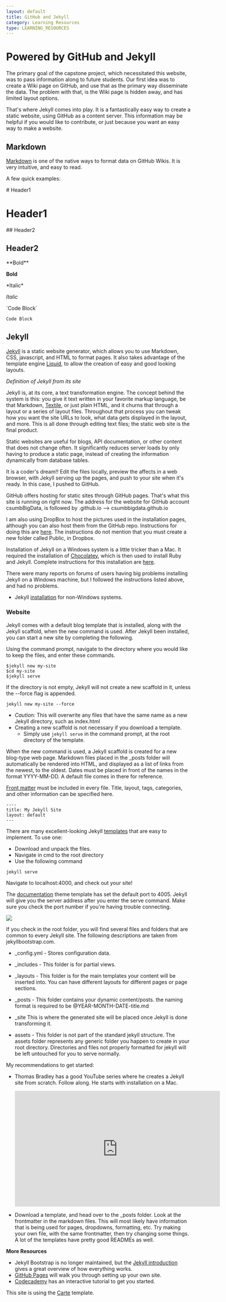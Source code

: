 ```yaml
---
layout: default
title: GitHub and Jekyll
category: Learning Resources
type: LEARNING_RESOURCES
---
```


# Powered by GitHub and Jekyll

The primary goal of the capstone project, which necessitated this website, was to pass information along to future students.  Our first idea was to create a Wiki page on GitHub, and use that as the primary way disseminate the data.  The problem with that, is the Wiki page is hidden away, and has limited layout options.  

That's where Jekyll comes into play.  It is a fantastically easy way to create a static website, using GitHub as a content server.  This information may be helpful if you would like to contribute, or just because you want an easy way to make a website.  

## Markdown

<a href="https://github.com/adam-p/markdown-here/wiki/Markdown-Cheatsheet" target="blank">Markdown</a> is one of the native ways to format data on GitHub Wikis.  It is very intuitive, and easy to read.

A few quick examples:

\# Header1

# Header1


\#\# Header2

## Header2

\*\*Bold\*\*

**Bold**

\*Italic\*

*Italic*

\`Code Block`

`Code Block`

## Jekyll

<a href="https://jekyllrb.com/" target="blank">Jekyll</a> is a static website generator, which allows you to use Markdown, CSS, javascript, and HTML to format pages.  It also takes advantage of the template engine <a href="https://github.com/Shopify/liquid/wiki" target="blank">Liquid</a>, to allow the creation of easy and good looking layouts.

*Definition of Jekyll from its site*

Jekyll is, at its core, a text transformation engine. The concept behind the system is this: you give it text written in your favorite markup language, be that Markdown, <a href="http://redcloth.org/textile" target="blank">Textile</a>, or just plain HTML, and it churns that through a layout or a series of layout files. Throughout that process you can tweak how you want the site URLs to look, what data gets displayed in the layout, and more. This is all done through editing text files; the static web site is the final product.

Static websites are useful for blogs, API documentation, or other content that does not change often.  It significantly reduces server loads by only having to produce a static page, instead of creating the information dynamically from database tables.  

It is a coder's dream!!  Edit the files locally, preview the affects in a web browser, with Jekyll serving up the pages, and push to your site when it's ready.  In this case, I pushed to GitHub.

GitHub offers hosting for static sites through GitHub pages.  That's what this site is running on right now.  The address for the website for GitHub account csumbBigData, is followed by .github.io --> csumbbigdata.github.io

I am also using DropBox to host the pictures used in the installation pages, although you can also host them from the GitHub repo.  Instructions for doing this are <a href="http://benwilhelm.com/the-website/nerd-stuff/2014/12/21/building-an-image-heavy-jekyll-site/" target="blank">here</a>.  The instructions do not mention that you must create a new folder called Public, in Dropbox.

Installation of Jekyll on a Windows system is a little tricker than a Mac.  It required the installation of <a href="https://chocolatey.org/" target="blank">Chocolatey</a>, which is then used to install Ruby and Jekyll.  Complete instructions for this installation are <a href="https://davidburela.wordpress.com/2015/11/28/easily-install-jekyll-on-windows-with-3-command-prompt-entries-and-chocolatey/" target="blank">here</a>.  

There were many reports on forums of users having big problems installing Jekyll on a Windows machine, but I followed the instructions listed above, and had no problems.

 - Jekyll <a href="https://jekyllrb.com/docs/installation/" target="blank">installation</a> for non-Windows systems.

### Website
Jekyll comes with a default blog template that is installed, along with the Jekyll scaffold, when the new command is used.  After Jekyll been installed, you can start a new site by completing the following.  

Using the command prompt, navigate to the directory where you would like to keep the files, and enter these commands.

    $jekyll new my-site
    $cd my-site
    $jekyll serve


If the directory is not empty, Jekyll will not create a new scaffold in it, unless the \--force flag is appended.

    jekyll new my-site --force
    
 * *Caution:* This will overwrite any files that have the same name as a new Jekyll directory, such as index.html
 * Creating a new scaffold is not necessary if you download a template.
    * Simply use `jekyll serve` in the command prompt, at the root directory of the template.
    
<!-- endList -->
    
When the new command is used, a Jekyll scaffold is created for a new blog-type web page.   Markdown files placed in the _posts folder will automatically be rendered into HTML, and displayed as a list of links from the newest, to the oldest. Dates must be placed in front of the names in the format YYYY-MM-DD.  A default file comes in there for reference.

<a href="https://jekyllrb.com/docs/frontmatter/" target="blank">Front matter</a> must be included in every file.  Title, layout, tags, categories, and other information can be specified here.

    ----
    title: My Jekyll Site
    layout: default
    ---

   
There are many excellent-looking Jekyll <a href="http://jekyllthemes.org/" target="blank">templates</a> that are easy to implement.  To use one:

 - Download and unpack the files.  
 - Navigate in cmd to the root directory
 - Use the following command
 
<!-- endList -->

    jekyll serve
    
Navigate to localhost:4000, and check out your site!

The <a href="http://jekyllthemes.org/themes/documentation-theme-jekyll/" target="blank">documentation</a> theme template has set the default port to 4005.  Jekyll will give you the server address after you enter the serve command. Make sure you check the port number if you're having trouble connecting.  

![](https://dl.dropboxusercontent.com/s/taigvs683i5g4ln/jekyll_serve.PNG?dl=0) 


If you check in the root folder, you will find several files and folders that are common to every Jekyll site.  The following descriptions are taken from jekyllbootstrap.com.

 - _config.yml - Stores configuration data.

 - _includes - This folder is for partial views.

 - _layouts - This folder is for the main templates your content will be inserted into. You can have different layouts for different pages or page sections.

 - _posts - This folder contains your dynamic content/posts. the naming format is required to be @YEAR-MONTH-DATE-title.md

 - _site This is where the generated site will be placed once Jekyll is done transforming it.

 - assets - This folder is not part of the standard jekyll structure. The assets folder represents any generic folder you happen to create in your root directory. Directories and files not properly formatted for jekyll will be left untouched for you to serve normally.
 
My recommendations to get started:

 - Thomas Bradley has a good YouTube series where he creates a Jekyll site from scratch.  Follow along.  He starts with installation on a Mac.  
   <iframe width="560" height="315" src="https://www.youtube.com/embed/oiNVQ9Zjy4o?list=PLWjCJDeWfDdfVEcLGAfdJn_HXyM4Y7_k-" frameborder="0" allowfullscreen></iframe> 
    
   <br> 
 - Download a template, and head over to the _posts folder.  Look at the frontmatter in the markdown files.  This will most likely have information that is being used for pages, dropdowns, formatting, etc.  Try making your own file, with the same frontmatter, then try changing some things.  A lot of the templates have pretty good READMEs as well.  
 
**More Resources**

 - Jekyll Bootstrap is no longer maintained, but the <a href="http://themes.jekyllbootstrap.com/preview/twitter/lessons/2011/12/29/jekyll-introduction/" target="blank">Jekyll introduction</a> gives a great overview of how everything works.
 - <a href="https://pages.github.com/" target="blank">GitHub Pages</a> will walk you through setting up your own site. 
 - <a href="https://www.codecademy.com/courses/deploy-a-website" target="none">Codecademy</a> has an interactive tutorial to get you started.

This site is using the <a href="http://jekyllthemes.org/themes/carte/" target="blank">Carte</a> template.  


